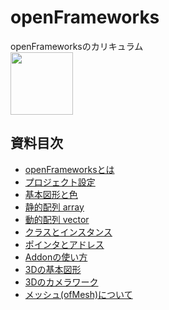 # openFrameworks
openFrameworksのカリキュラム<br>
<img src="https://github.com/55Kaerukun/openFrameworks/blob/main/00/images/oflogo.png" width="100px">

## 資料目次
* [openFrameworksとは](https://github.com/55Kaerukun/openFrameworks/blob/main/00/README.md)
* [プロジェクト設定](https://github.com/55Kaerukun/openFrameworks/blob/main/00/README.md)
* [基本図形と色](https://github.com/55Kaerukun/openFrameworks/blob/main/FigureAndColor/README.md)
* [静的配列 array](https://github.com/55Kaerukun/openFrameworks/blob/main/02/README.md)
* [動的配列 vector](https://github.com/55Kaerukun/openFrameworks/tree/main/03)
* [クラスとインスタンス](https://github.com/55Kaerukun/openFrameworks/blob/main/04/README.md)
* [ポインタとアドレス](https://github.com/55Kaerukun/openFrameworks/tree/main/05/README.md)
* [Addonの使い方](https://github.com/55Kaerukun/openFrameworks/tree/main/09/README.md)
* [3Dの基本図形](https://github.com/55Kaerukun/openFrameworks/tree/main/06/README.md)
* [3Dのカメラワーク](https://github.com/55Kaerukun/openFrameworks/tree/main/07/README.md)
* [メッシュ(ofMesh)について](https://github.com/55Kaerukun/openFrameworks/tree/main/08/README.md)




